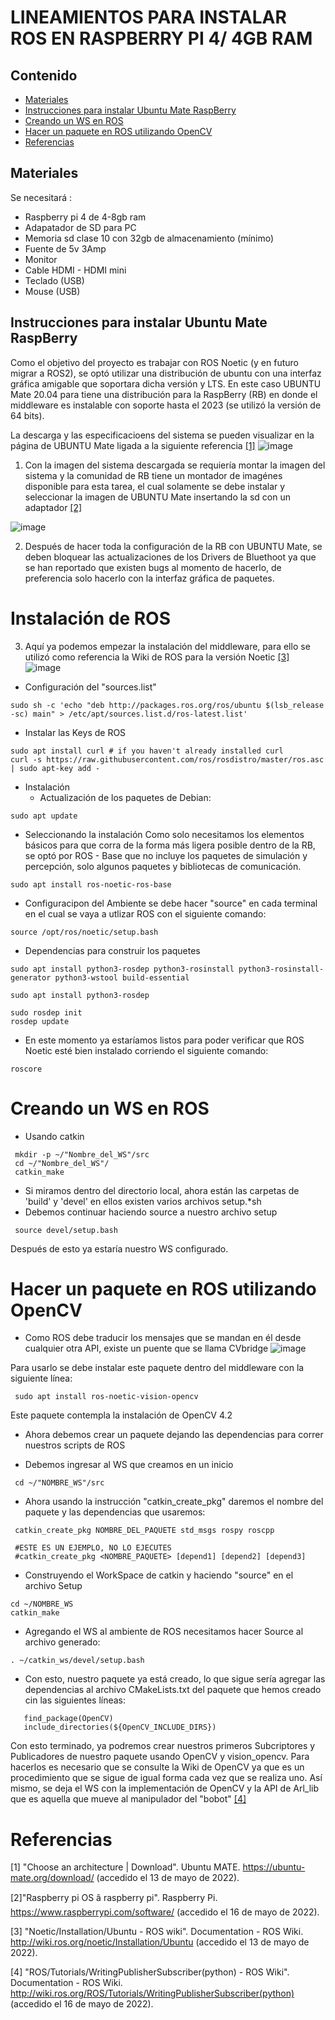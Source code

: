 # LINEAMIENTOS PARA INSTALAR ROS EN RASPBERRY PI 4/ 4GB RAM
## Contenido
- [Materiales](#materiales)
- [Instrucciones para instalar Ubuntu Mate RaspBerry](#instrucciones-para-instalar-ubuntu-mate-raspberry)
- [Creando un WS en ROS ](#creando-un-ws-en-ros )
- [Hacer un paquete en ROS utilizando OpenCV](#hacer-un-paquete-en-ros-utilizando-opencv)
- [Referencias](#referencias)


## Materiales 
Se necesitará :  
- Raspberry pi 4 de 4-8gb ram 
- Adapatador de SD para PC
- Memoria sd clase 10 con 32gb de almacenamiento (mínimo) 
- Fuente de 5v 3Amp 
- Monitor 
- Cable HDMI - HDMI mini
- Teclado (USB) 
- Mouse (USB)

## Instrucciones para instalar Ubuntu Mate RaspBerry 
Como el objetivo del proyecto es trabajar con ROS Noetic (y en futuro migrar a ROS2), se optó utilizar una distribución de ubuntu con una interfaz gráfica amigable que soportara dicha versión y LTS. 
En este caso UBUNTU Mate 20.04 para tiene una distribución para la RaspBerry (RB) en donde el middleware es instalable con soporte hasta el 2023 (se utilizó la versión de 64 bits). 

La descarga y las especificacioens del sistema se pueden visualizar en la página de UBUNTU Mate ligada a la siguiente referencia [[1]](#1)
![image](https://user-images.githubusercontent.com/20031100/168504202-2b1ba9af-53c8-4d7e-afe7-20bcbc41ad4f.png)

1) Con la imagen del sistema descargada se requiería montar la imagen del sistema y la comunidad de RB tiene un montador de imagénes disponible para esta tarea, el cual solamente se debe instalar y seleccionar la imagen de UBUNTU Mate insertando la sd con un adaptador [[2]](#2)

![image](https://user-images.githubusercontent.com/20031100/168504728-dd58fe38-1a89-44d0-b0cc-98bc4ec656cb.png)

2) Después de hacer toda la configuración de la RB con UBUNTU Mate, se deben bloquear las actualizaciones de los Drivers de Bluethoot ya que se han reportado que existen bugs al momento de hacerlo, de preferencia solo hacerlo con la interfaz gráfica de paquetes. 

# Instalación de ROS
3) Aquí ya podemos empezar la instalación del middleware, para ello se utilizó como referencia la Wiki de ROS para la versión Noetic  [[3]](#3)
![image](https://user-images.githubusercontent.com/20031100/168505727-d3e0ff8c-7c7b-46b4-be3c-4be1eea5d205.png)

- Configuración del "sources.list"
```
sudo sh -c 'echo "deb http://packages.ros.org/ros/ubuntu $(lsb_release -sc) main" > /etc/apt/sources.list.d/ros-latest.list'
```
- Instalar las Keys de ROS
```
sudo apt install curl # if you haven't already installed curl
curl -s https://raw.githubusercontent.com/ros/rosdistro/master/ros.asc | sudo apt-key add -
```

- Instalación 
  - Actualización de los paquetes de Debian: 
```
sudo apt update
```
- Seleccionando la instalación
Como solo necesitamos los elementos básicos para que corra de la forma más ligera posible dentro de la RB, se optó por ROS - Base que no incluye los paquetes de simulación y percepción, solo algunos paquetes y bibliotecas de comunicación.

```
sudo apt install ros-noetic-ros-base
```

- Configuracipon del Ambiente 
se debe hacer "source" en cada terminal en el cual se vaya a utlizar ROS con el siguiente comando: 

```
source /opt/ros/noetic/setup.bash
```

- Dependencias para construir los paquetes

```
sudo apt install python3-rosdep python3-rosinstall python3-rosinstall-generator python3-wstool build-essential
```


```
sudo apt install python3-rosdep
```

```
sudo rosdep init
rosdep update
```

- En este momento ya estaríamos listos para poder verificar que ROS Noetic esté bien instalado corriendo el siguiente comando: 
```
roscore
```

# Creando un WS en ROS 

- Usando catkin 
```
 mkdir -p ~/"Nombre_del_WS"/src
 cd ~/"Nombre_del_WS"/
 catkin_make
```

- Si miramos dentro del directorio local, ahora están las carpetas de 'build' y 'devel' en ellos existen varios archivos setup.*sh 
- Debemos continuar haciendo source a nuestro archivo setup
```
 source devel/setup.bash
```

Después de esto ya estaría nuestro WS configurado.

# Hacer un paquete en ROS utilizando OpenCV

- Como ROS debe traducir los mensajes que se mandan en él desde cualquier otra API, existe un puente que se llama CVbridge
![image](https://user-images.githubusercontent.com/20031100/168516711-0ddebef7-d287-490a-b630-5f91b3846f1f.png)

Para usarlo se debe instalar este paquete dentro del middleware con la siguiente línea: 
```
 sudo apt install ros-noetic-vision-opencv
```
Este paquete contempla la instalación de OpenCV 4.2 

- Ahora debemos crear un paquete dejando las dependencias para correr nuestros scripts de ROS 

- Debemos ingresar al WS que creamos en un inicio 

```
 cd ~/"NOMBRE_WS"/src
```
- Ahora usando la instrucción "catkin_create_pkg" daremos el nombre del paquete y las dependencias que usaremos: 

```
 catkin_create_pkg NOMBRE_DEL_PAQUETE std_msgs rospy roscpp
 
 #ESTE ES UN EJEMPLO, NO LO EJECUTES
 #catkin_create_pkg <NOMBRE_PAQUETE> [depend1] [depend2] [depend3]
```

- Construyendo el WorkSpace de catkin y haciendo "source" en el archivo Setup

```
cd ~/NOMBRE_WS
catkin_make
```

- Agregando el WS al ambiente de ROS necesitamos hacer Source al archivo generado: 
```
. ~/catkin_ws/devel/setup.bash
```

- Con esto, nuestro paquete ya está creado, lo que sigue sería agregar las dependencias al archivo CMakeLists.txt del paquete que hemos creado cin las siguientes líneas: 

```
   find_package(OpenCV)
   include_directories(${OpenCV_INCLUDE_DIRS})
```
Con esto terminado, ya podremos crear nuestros primeros Subcriptores y Publicadores de nuestro paquete usando OpenCV y vision_opencv. Para hacerlos es necesario que se consulte la Wiki de OpenCV ya que es un procedimiento que se sigue de igual forma cada vez que se realiza uno. Así mismo, se deja el WS con la implementación de OpenCV y la API de Arl_lib que es aquella que mueve al manipulador del "bobot" [[4]](#4)


# Referencias 
<a id="1">[1]</a> "Choose an architecture | Download". Ubuntu MATE. https://ubuntu-mate.org/download/ (accedido el 13 de mayo de 2022).

<a id="2">[2]</a>"Raspberry pi OS â raspberry pi". Raspberry Pi. https://www.raspberrypi.com/software/ (accedido el 16 de mayo de 2022).

<a id="3">[3]</a> "Noetic/Installation/Ubuntu - ROS wiki". Documentation - ROS Wiki. http://wiki.ros.org/noetic/Installation/Ubuntu (accedido el 13 de mayo de 2022).

<a id="4">[4]</a> "ROS/Tutorials/WritingPublisherSubscriber(python) - ROS Wiki". Documentation - ROS Wiki. http://wiki.ros.org/ROS/Tutorials/WritingPublisherSubscriber(python) (accedido el 16 de mayo de 2022).
